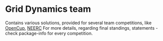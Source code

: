 Grid Dynamics team
==================

Contains various solutions, provided for several team competitions, like [OpenCup][1], [NEERC][2]
For more details, regarding final standings, statements - check package-info for every competition.

[1]:opencup.ru
[2]:neerc.ifmo.ru